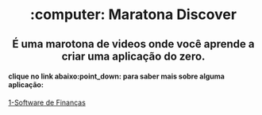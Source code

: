 <h1 align="center">:computer: Maratona Discover</h1>
<h2 align="center">É uma marotona de videos onde você aprende a criar uma aplicação do zero.</h2>
<h4>clique no link abaixo:point_down: para saber mais sobre alguma aplicação:</h4>

<a href="https://github.com/GilvanFarias/Maratona-Discover/tree/master/software-financas">1-Software de Finanças<a>
